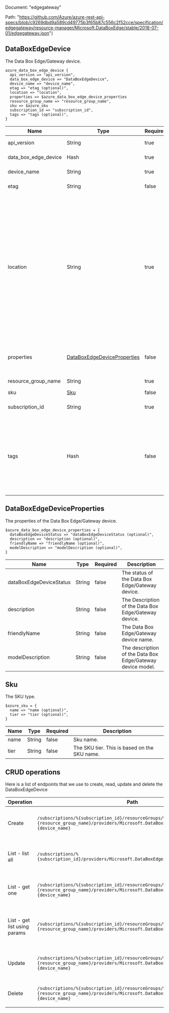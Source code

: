 Document: "edgegateway"


Path: "https://github.com/Azure/azure-rest-api-specs/blob/c9269dbd9a589cd49775b3f65b87c556c2f52cce/specification/edgegateway/resource-manager/Microsoft.DataBoxEdge/stable/2018-07-01/edgegateway.json")

## DataBoxEdgeDevice

The Data Box Edge/Gateway device.

```puppet
azure_data_box_edge_device {
  api_version => "api_version",
  data_box_edge_device => "DataBoxEdgeDevice",
  device_name => "device_name",
  etag => "etag (optional)",
  location => "location",
  properties => $azure_data_box_edge_device_properties
  resource_group_name => "resource_group_name",
  sku => $azure_sku
  subscription_id => "subscription_id",
  tags => "tags (optional)",
}
```

| Name        | Type           | Required       | Description       |
| ------------- | ------------- | ------------- | ------------- |
|api_version | String | true | The API version. |
|data_box_edge_device | Hash | true | The resource object. |
|device_name | String | true | The device name. |
|etag | String | false | The etag of the devices. |
|location | String | true | The location of the device. This will be one of the supported and registered Azure Geo Regions (e.g. West US, East US, Southeast Asia, etc.). The geo region of a device cannot be changed once it is created, but if an identical geo region is specified on update the request will succeed. |
|properties | [DataBoxEdgeDeviceProperties](#databoxedgedeviceproperties) | false | The properties of the Data Box Edge/Gateway device. |
|resource_group_name | String | true | The resource group name. |
|sku | [Sku](#sku) | false | The sku type. |
|subscription_id | String | true | The subscription ID. |
|tags | Hash | false | The list of tags that describe the device. These tags can be used in viewing and grouping this device (across resource groups). |
        
## DataBoxEdgeDeviceProperties

The properties of the Data Box Edge/Gateway device.

```puppet
$azure_data_box_edge_device_properties = {
  dataBoxEdgeDeviceStatus => "dataBoxEdgeDeviceStatus (optional)",
  description => "description (optional)",
  friendlyName => "friendlyName (optional)",
  modelDescription => "modelDescription (optional)",
}
```

| Name        | Type           | Required       | Description       |
| ------------- | ------------- | ------------- | ------------- |
|dataBoxEdgeDeviceStatus | String | false | The status of the Data Box Edge/Gateway device. |
|description | String | false | The Description of the Data Box Edge/Gateway device. |
|friendlyName | String | false | The Data Box Edge/Gateway device name. |
|modelDescription | String | false | The description of the Data Box Edge/Gateway device model. |
        
## Sku

The SKU type.

```puppet
$azure_sku = {
  name => "name (optional)",
  tier => "tier (optional)",
}
```

| Name        | Type           | Required       | Description       |
| ------------- | ------------- | ------------- | ------------- |
|name | String | false | Sku name. |
|tier | String | false | The SKU tier. This is based on the SKU name. |



## CRUD operations

Here is a list of endpoints that we use to create, read, update and delete the DataBoxEdgeDevice

| Operation | Path | Verb | Description | OperationID |
| ------------- | ------------- | ------------- | ------------- | ------------- |
|Create|`/subscriptions/%{subscription_id}/resourceGroups/%{resource_group_name}/providers/Microsoft.DataBoxEdge/dataBoxEdgeDevices/%{device_name}`|Put|Creates or updates a Data Box Edge/Gateway resource.|Devices_CreateOrUpdate|
|List - list all|`/subscriptions/%{subscription_id}/providers/Microsoft.DataBoxEdge/dataBoxEdgeDevices`|Get|Retrieves all data box edge/gateway devices in a subscription.|Devices_ListBySubscription|
|List - get one|`/subscriptions/%{subscription_id}/resourceGroups/%{resource_group_name}/providers/Microsoft.DataBoxEdge/dataBoxEdgeDevices/%{device_name}`|Get|Returns the properties of the data box edge/gateway device.|Devices_Get|
|List - get list using params|`/subscriptions/%{subscription_id}/resourceGroups/%{resource_group_name}/providers/Microsoft.DataBoxEdge/dataBoxEdgeDevices`|Get|Retrieves all data box edge/gateway devices in a resource group.|Devices_ListByResourceGroup|
|Update|`/subscriptions/%{subscription_id}/resourceGroups/%{resource_group_name}/providers/Microsoft.DataBoxEdge/dataBoxEdgeDevices/%{device_name}`|Put|Creates or updates a Data Box Edge/Gateway resource.|Devices_CreateOrUpdate|
|Delete|`/subscriptions/%{subscription_id}/resourceGroups/%{resource_group_name}/providers/Microsoft.DataBoxEdge/dataBoxEdgeDevices/%{device_name}`|Delete|Deletes the data box edge/gateway device.|Devices_Delete|
